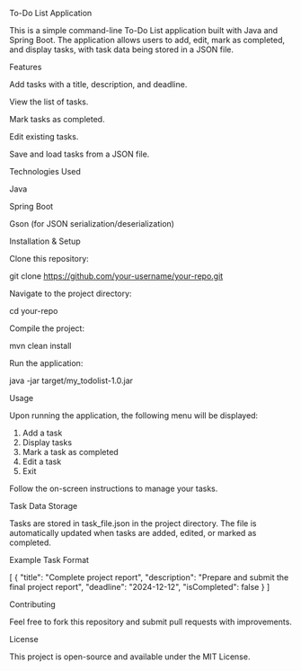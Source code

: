 To-Do List Application

This is a simple command-line To-Do List application built with Java and Spring Boot. The application allows users to add, edit, mark as completed, and display tasks, with task data being stored in a JSON file.

Features

Add tasks with a title, description, and deadline.

View the list of tasks.

Mark tasks as completed.

Edit existing tasks.

Save and load tasks from a JSON file.

Technologies Used

Java

Spring Boot

Gson (for JSON serialization/deserialization)

Installation & Setup

Clone this repository:

git clone https://github.com/your-username/your-repo.git

Navigate to the project directory:

cd your-repo

Compile the project:

mvn clean install

Run the application:

java -jar target/my_todolist-1.0.jar

Usage

Upon running the application, the following menu will be displayed:

1. Add a task
2. Display tasks
3. Mark a task as completed
4. Edit a task
5. Exit

Follow the on-screen instructions to manage your tasks.

Task Data Storage

Tasks are stored in task_file.json in the project directory. The file is automatically updated when tasks are added, edited, or marked as completed.

Example Task Format

[
  {
    "title": "Complete project report",
    "description": "Prepare and submit the final project report",
    "deadline": "2024-12-12",
    "isCompleted": false
  }
]

Contributing

Feel free to fork this repository and submit pull requests with improvements.

License

This project is open-source and available under the MIT License.
